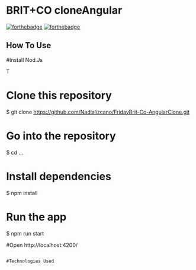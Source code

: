 # BRIT+CO cloneAngular

[![forthebadge](http://forthebadge.com/images/badges/made-with-javascript.svg)](http://forthebadge.com)
[![forthebadge](http://forthebadge.com/images/badges/built-with-love.svg)](http://forthebadge.com)



## How To Use

#Install Nod.Js

T
# Clone this repository
$ git clone https://github.com/Nadializcano/FridayBrit-Co-AngularClone.git

# Go into the repository
$ cd ...

# Install dependencies
$ npm install

# Run the app
$ npm run start

#Open http://localhost:4200/
```

#Technologies Used
